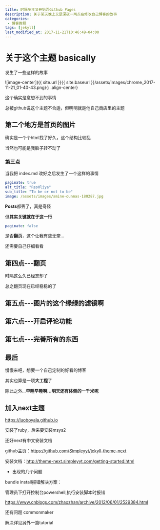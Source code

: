 ```yaml
---
title: 时隔多年又开始弄Github Pages
description: 关于某天晚上又是深夜一两点在修改自己博客的故事
categories:
 - 博客教程
tags: [jekyll]
last_modified_at: 2017-11-21T10:46:49-04:00
---
```

# 关于这个主题 basically

发生了一些这样的故事

![image-center]({{ site.url }}{{ site.baseurl }}/assets/images/chrome_2017-11-21_01-40-43.png){: .align-center}

这个确实是意想不到的事情

总被github说这个主题不合适，但明明就是他自己商店里的主题

## 第二个地方是首页的图片

确实是一个个html找了好久，这个结构比较乱

当然也可能是我脑子转不动了

### 第三点

当我把 index.md 改好之后发生了一个这样的事情

```yml
paginate: true
alt_title: "Res0liya"
sub_title: "To be or not to be"
image: /assets/images/amine-ounnas-180287.jpg
```

**Posts**都丢了，真是奇怪

但**其实关键就在于这一行**

```yml
paginate: false
```

是否**翻页**，这个让我有些无奈...

还需要自己仔细看看

## 第四点---翻页

时隔这么久已经忘却了

总之翻页现在已经稳稳的了

## 第五点---图片的这个绿绿的滤镜啊

## 第六点---开启评论功能

## 第七点---完善所有的东西

## 最后

慢慢来吧，想要一个自己定制的好看的博客

其实也算是一项**大工程**了

除此之外...**早睡早睡啊...明天还有体侧的一千米呢**

## 加入next主题

https://luoboyala.github.io

安装了ruby，后来要安装msys2

还好next有中文安装文档

github主页：https://github.com/Simpleyyt/jekyll-theme-next

安装文档：http://theme-next.simpleyyt.com/getting-started.html

* 出现的几个问题

bundle install报错解决方案：

管理员下打开控制台powershell,执行安装脚本时报错

https://www.cnblogs.com/zhaozhan/archive/2012/06/01/2529384.html

还有问题 commonmaker

解决详见另外一篇tutorial